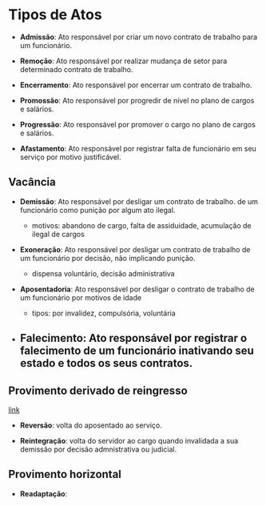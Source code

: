 
# Tipos de Atos

- **Admissão**: Ato responsável por criar um novo contrato de trabalho para um funcionário.

- **Remoção**: Ato responsável por realizar mudança de setor para determinado contrato de trabalho.

- **Encerramento**: Ato responsável por encerrar um contrato de trabalho.

- **Promossão**: Ato responsável por progredir de nível no plano de cargos e salários.

- **Progressão**: Ato responsável por promover o cargo no plano de cargos e salários.

- **Afastamento**: Ato responsável por registrar falta de funcionário em seu serviço por motivo justificável.

## Vacância

- **Demissão**: Ato responsável por desligar um contrato de trabalho. de um funcionário como punição por algum ato ilegal.
    - motivos: abandono de cargo, falta de assiduidade, acumulação de ilegal de cargos

- **Exoneração**: Ato responsável por desligar um contrato de trabalho de um funcionário por decisão, não implicando punição.
    - dispensa voluntário, decisão administrativa

- **Aposentadoria**: Ato responsável por desligar o contrato de trabalho de um funcionário por motivos de idade
    - tipos: por invalidez, compulsória, voluntária

- **Falecimento**: Ato responsável por registrar o falecimento de um funcionário inativando seu estado e todos os seus contratos.
    - 

## Provimento derivado de reingresso

[link](https://direitodesenhado.com.br/formas-de-provimento-em-cargos-publicos/)

- **Reversão**: volta do aposentado ao serviço.

- **Reintegração**: volta do servidor ao cargo quando invalidada a sua demissão por decisão admnistrativa ou judicial.

## Provimento horizontal

- **Readaptação**: 

